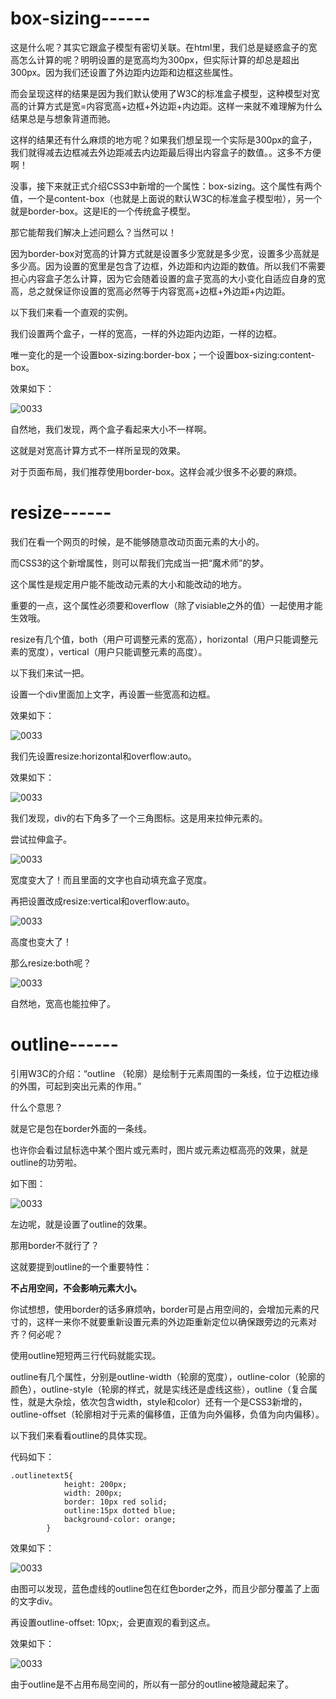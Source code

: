 # box-sizing------

这是什么呢？其实它跟盒子模型有密切关联。在html里，我们总是疑惑盒子的宽高怎么计算的呢？明明设置的是宽高均为300px，但实际计算的却总是超出300px。因为我们还设置了外边距内边距和边框这些属性。

而会呈现这样的结果是因为我们默认使用了W3C的标准盒子模型，这种模型对宽高的计算方式是宽=内容宽高+边框+外边距+内边距。这样一来就不难理解为什么结果总是与想象背道而驰。

这样的结果还有什么麻烦的地方呢？如果我们想呈现一个实际是300px的盒子，我们就得减去边框减去外边距减去内边距最后得出内容盒子的数值。。这多不方便啊！

没事，接下来就正式介绍CSS3中新增的一个属性：box-sizing。这个属性有两个值，一个是content-box（也就是上面说的默认W3C的标准盒子模型啦），另一个就是border-box。这是IE的一个传统盒子模型。

那它能帮我们解决上述问题么？当然可以！

因为border-box对宽高的计算方式就是设置多少宽就是多少宽，设置多少高就是多少高。因为设置的宽里是包含了边框，外边距和内边距的数值。所以我们不需要担心内容盒子怎么计算，因为它会随着设置的盒子宽高的大小变化自适应自身的宽高，总之就保证你设置的宽高必然等于内容宽高+边框+外边距+内边距。

以下我们来看一个直观的实例。

我们设置两个盒子，一样的宽高，一样的外边距内边距，一样的边框。

唯一变化的是一个设置box-sizing:border-box；一个设置box-sizing:content-box。

效果如下：

![0033](/screenshots/0033.jpg)

自然地，我们发现，两个盒子看起来大小不一样啊。

这就是对宽高计算方式不一样所呈现的效果。

对于页面布局，我们推荐使用border-box。这样会减少很多不必要的麻烦。

# resize------

我们在看一个网页的时候，是不能够随意改动页面元素的大小的。

而CSS3的这个新增属性，则可以帮我们完成当一把“魔术师”的梦。

这个属性是规定用户能不能改动元素的大小和能改动的地方。

重要的一点，这个属性必须要和overflow（除了visiable之外的值）一起使用才能生效哦。

resize有几个值，both（用户可调整元素的宽高），horizontal（用户只能调整元素的宽度），vertical（用户只能调整元素的高度）。

以下我们来试一把。

设置一个div里面加上文字，再设置一些宽高和边框。

效果如下：

![0033](/screenshots/0034.jpg)

我们先设置resize:horizontal和overflow:auto。

效果如下：

![0033](/screenshots/0035.jpg)

我们发现，div的右下角多了一个三角图标。这是用来拉伸元素的。

尝试拉伸盒子。

![0033](/screenshots/0036.jpg)

宽度变大了！而且里面的文字也自动填充盒子宽度。

再把设置改成resize:vertical和overflow:auto。

![0033](/screenshots/0037.jpg)

高度也变大了！

那么resize:both呢？

![0033](/screenshots/0038.jpg)

自然地，宽高也能拉伸了。

# outline------

引用W3C的介绍：“outline （轮廓）是绘制于元素周围的一条线，位于边框边缘的外围，可起到突出元素的作用。”

什么个意思？

就是它是包在border外面的一条线。

也许你会看过鼠标选中某个图片或元素时，图片或元素边框高亮的效果，就是outline的功劳啦。

如下图：

![0033](/screenshots/0039.jpg)

左边呢，就是设置了outline的效果。

那用border不就行了？

这就要提到outline的一个重要特性：

**不占用空间，不会影响元素大小。**

你试想想，使用border的话多麻烦吶，border可是占用空间的，会增加元素的尺寸的，这样一来你不就要重新设置元素的外边距重新定位以确保跟旁边的元素对齐？何必呢？

使用outline短短两三行代码就能实现。

outline有几个属性，分别是outline-width（轮廓的宽度），outline-color（轮廓的颜色），outline-style（轮廓的样式，就是实线还是虚线这些），outline（复合属性，就是大杂烩，依次包含width，style和color）还有一个是CSS3新增的，outline-offset（轮廓相对于元素的偏移值，正值为向外偏移，负值为向内偏移）。

以下我们来看看outline的具体实现。

代码如下：

```
.outlinetext5{
            height: 200px;
            width: 200px;
            border: 10px red solid;
            outline:15px dotted blue;
            background-color: orange;
        }

```

效果如下：

![0033](/screenshots/0040.jpg)

由图可以发现，蓝色虚线的outline包在红色border之外，而且少部分覆盖了上面的文字div。

再设置outline-offset: 10px;，会更直观的看到这点。

效果如下：

![0033](/screenshots/0041.jpg)

由于outline是不占用布局空间的，所以有一部分的outline被隐藏起来了。

